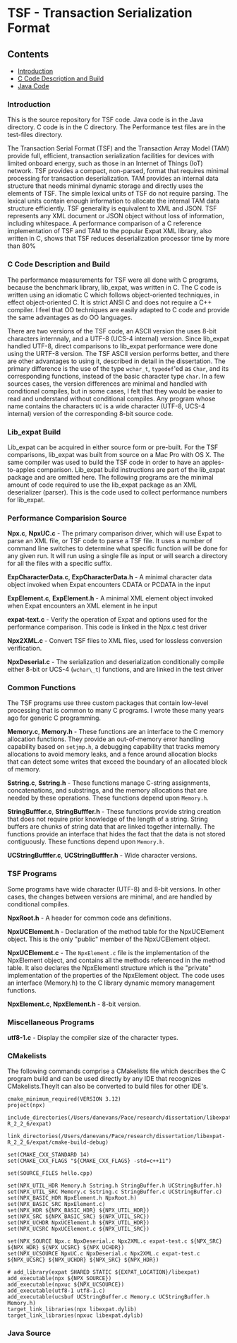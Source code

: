 # TSF - Transaction Serialization Format

## Contents

* <a href="#intro">Introduction</a>
* <a href="#ccode">C Code Description and Build</a>
* <a href="#jcode">Java Code</a>

<a id="intro"></a>
### Introduction ###

This is the source repository for TSF code.  Java code is in the Java directory.  C code is in the C directory.  The Performance test files are in the test-files directory.

The Transaction Serial Format (TSF) and the Transaction Array Model (TAM) provide full, efficient, transaction serialization facilities for devices with limited onboard energy, such as those in an Internet of Things (IoT) network.  TSF provides a compact, non-parsed, format that requires minimal processing for transaction deserialization.  TAM provides an internal data structure that needs minimal dynamic storage and directly uses the elements of TSF.  The simple lexical units of TSF do not require parsing. The lexical units contain enough information to allocate the internal TAM data structure efficiently.  TSF generality is equivalent to XML and JSON.  TSF represents any XML document or JSON object without loss of information, including whitespace.  A performance comparison of a C reference implementation of TSF and TAM to the popular Expat XML library, also written in C, shows that TSF reduces deserialization processor time by more than 80%

<a id="ccode"></a>
### C Code Description and Build ###

The performance measurements for TSF were all done with C programs, because the benchmark library, lib_expat, was written in C.  The C code is written using an idiomatic C which follows object-oriented techniques, in effect object-oriented C.  It is strict ANSI C and does not require a C++ compiler.  I feel that OO techniques are easily adapted to C code and provide the same advantages as do OO languages.

There are two versions of the TSF code, an ASCII version the uses 8-bit characters internnaly, and a UTF-8 (UCS-4 internal) version.  Since lib_expat handled UTF-8, direct comparisons to lib_expat performance were done using the URTF-8 version.  The TSF ASCII version performs better, and there are other advantages to using it, described in detail in the dissertation.  The primary difference is the use of the type `wchar_t`, `typedef`'ed as `Char`, and its corresponding functions, instead of the basic character type `char`.  In a few sources cases, the version differences are minimal and handled with conditional compiles, but in some cases, I felt that they would be easier to read and understand without conditional compiles.  Any program whose name contains the characters `UC` is a wide character (UTF-8, UCS-4 internal) version of the corresponding 8-bit source code.

### Lib_expat Build ###

Lib_expat can be acquired in either source form or pre-built.  For the TSF comparisons, lib_expat was built from source on a Mac Pro with OS X.  The same compiler was used to build the TSF code in order to have an apples-to-apples comparison.  Lib_expat build instructions are part of the lib_expat package and are omitted here.  The following programs are the minimal amount of code required to use the lib_expat package as an XML deserializer (parser).  This is the code used to collect performance numbers for lib_expat.

### Performance Comparision Source ###

**Npx.c**, **NpxUC.c** - The primary comparison driver, which will use Expat to parse an XML file, or TSF code to parse a TSF file.  It uses a number of command line switches to determine what specific function will be done for any given run.  It will run using a single file as input or will search a directory for all the files with a specific suffix.

**ExpCharacterData.c**, **ExpCharacterData.h** - A minimal character data object invoked when Expat encounters CDATA or PCDATA in the input

**ExpElement.c**, **ExpElement.h** - A minimal XML element object invoked when Expat encounters an XML element in he input

**expat-text.c** - Verify the operation of Expat and options used for the performance comparison.  This code is linked in the Npx.c test driver

**Npx2XML.c** - Convert TSF files to XML files, used for lossless conversion verification.

**NpxDeserial.c** - The serialization and deserialization conditionally compile either 8-bit or UCS-4 (`wchar\_t`) functions, and are linked in the test driver

### Common Functions ###

The TSF programs use three custom packages that contain low-level processing that is common to many C programs. I wrote these many years ago for generic C programming.

**Memory.c**, **Memory.h** - These functions are an interface to the C memory allocation functions.  They provide an out-of-memory error handling capability based on `setjmp.h`, a debugging capability that tracks memory allocations to avoid memory leaks, and a fence around allocation blocks that can detect some writes that exceed the boundary of an allocated block of memory.

**Sstring.c**, **Sstring.h** - These functions manage C-string assignments, concatenations, and substrings, and the memory allocations that are needed by these operations.  These functions depend upon `Memory.h`.

**StringBufffer.c**, **StringBufffer.h** - These functions provide string creation that does not require prior knowledge of the length of a string.  String buffers are chunks of string data that are linked together internally.  The functions provide an interface that hides the fact that the data is not stored contiguously. These functions depend upon `Memory.h`.

**UCStringBufffer.c**, **UCStringBufffer.h** - Wide character versions.

### TSF Programs ###

Some programs have wide character (UTF-8) and 8-bit versions.  In other cases, the changes between versions are minimal, and are handled by conditional compiles.

**NpxRoot.h** - A header for common code ans definitions.

**NpxUCElement.h** - Declaration of the method table for the NpxUCElement object.  This is the only "public" member of the NpxUCElement object.

**NpxUCElement.c** - The `NpxElement.c` file is the implementation of the NpxElement object, and contains all the methods referenced in the method table.  It also declares the NpxElementI structure which is the "private" implementation of the properties of the NpxElement object.   The code uses an interface (Memory.h) to the C library dynamic memory management functions.

**NpxElement.c**, **NpxElement.h** - 8-bit version.

### Miscellaneous Programs ###

**utf8-1.c** - Display the compiler size of the character types.

### CMakelists ###

The following commands comprise a CMakelists file which describes the C program build and can be used directly by any IDE that recognizes CMakelists.TheyIt can also be converted to build files for other IDE's.

```
cmake_minimum_required(VERSION 3.12)
project(npx)

include_directories(/Users/danevans/Pace/research/dissertation/libexpat-R_2_2_6/expat)

link_directories(/Users/danevans/Pace/research/dissertation/libexpat-R_2_2_6/expat/cmake-build-debug)

set(CMAKE_CXX_STANDARD 14)
set(CMAKE_CXX_FLAGS "${CMAKE_CXX_FLAGS} -std=c++11")

set(SOURCE_FILES hello.cpp)

set(NPX_UTIL_HDR Memory.h Sstring.h StringBuffer.h UCStringBuffer.h)
set(NPX_UTIL_SRC Memory.c Sstring.c StringBuffer.c UCStringBuffer.c)
set(NPX_BASIC_HDR NpxElement.h NpxRoot.h)
set(NPX_BASIC_SRC NpxElement.c)
set(NPX_HDR ${NPX_BASIC_HDR} ${NPX_UTIL_HDR})
set(NPX_SRC ${NPX_BASIC_SRC} ${NPX_UTIL_SRC})
set(NPX_UCHDR NpxUCElement.h ${NPX_UTIL_HDR})
set(NPX_UCSRC NpxUCElement.c ${NPX_UTIL_SRC})

set(NPX_SOURCE Npx.c NpxDeserial.c Npx2XML.c expat-test.c ${NPX_SRC} ${NPX_HDR} ${NPX_UCSRC} ${NPX_UCHDR})
set(NPX_UCSOURCE NpxUC.c NpxDeserial.c Npx2XML.c expat-test.c ${NPX_UCSRC} ${NPX_UCHDR} ${NPX_SRC} ${NPX_HDR})

# add_library(expat SHARED STATIC ${EXPAT_LOCATION}/libexpat)
add_executable(npx ${NPX_SOURCE})
add_executable(npxuc ${NPX_UCSOURCE})
add_executable(utf8-1 utf8-1.c)
add_executable(ucsbuf UCStringBuffer.c Memory.c UCStringBuffer.h Memory.h)
target_link_libraries(npx libexpat.dylib)
target_link_libraries(npxuc libexpat.dylib)
```

<a id="jcode"></a>
### Java Source
